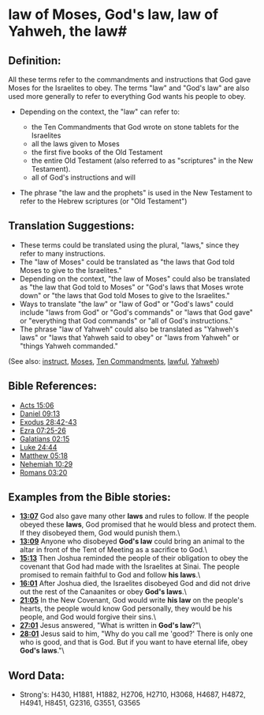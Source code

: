 # law of Moses, God's law, law of Yahweh, the law#

## Definition: ##

All these terms refer to the commandments and instructions that God gave Moses for the Israelites to obey. The terms "law" and "God's law" are also used more generally to refer to everything God wants his people to obey.

* Depending on the context, the "law" can refer to:

  * the Ten Commandments that God wrote on stone tablets for the Israelites
  * all the laws given to Moses
  * the first five books of the Old Testament
  * the entire Old Testament (also referred to as "scriptures" in the New Testament).
  * all of God's instructions and will

* The phrase "the law and the prophets" is used in the New Testament to refer to the Hebrew scriptures (or "Old Testament")

## Translation Suggestions: ##

* These terms could be translated using the plural, "laws," since they refer to many instructions.
* The "law of Moses" could be translated as "the laws that God told Moses to give to the Israelites."
* Depending on the context, "the law of Moses" could also be translated as "the law that God told to Moses" or "God's laws that Moses wrote down" or "the laws that God told Moses to give to the Israelites."
* Ways to translate "the law" or "law of God" or "God's laws" could include "laws from God" or "God's commands" or "laws that God gave" or "everything that God commands" or "all of God's instructions."
* The phrase "law of Yahweh" could also be translated as "Yahweh's laws" or "laws that Yahweh said to obey" or "laws from Yahweh" or "things Yahweh commanded."

(See also: [instruct](../other/instruct.md), [Moses](../names/moses.md), [Ten Commandments](../other/tencommandments.md), [lawful](../other/lawful.md), [Yahweh](../kt/yahweh.md))

## Bible References: ##

* [Acts 15:06](rc://en/tn/help/act/15/06)
* [Daniel 09:13](rc://en/tn/help/dan/09/13)
* [Exodus 28:42-43](rc://en/tn/help/exo/28/42)
* [Ezra 07:25-26](rc://en/tn/help/ezr/07/25)
* [Galatians 02:15](rc://en/tn/help/gal/02/15)
* [Luke 24:44](rc://en/tn/help/luk/24/44)
* [Matthew 05:18](rc://en/tn/help/mat/05/18)
* [Nehemiah 10:29](rc://en/tn/help/neh/10/29)
* [Romans 03:20](rc://en/tn/help/rom/03/20)

## Examples from the Bible stories: ##

* __[13:07](rc://en/tn/help/obs/13/07)__ God also gave many other __laws__  and rules to follow. If the people obeyed these __laws__, God promised that he would bless and protect them. If they disobeyed them, God would punish them.\\
* __[13:09](rc://en/tn/help/obs/13/09)__ Anyone who disobeyed __God's law__  could bring an animal to the altar in front of the Tent of Meeting as a sacrifice to God.\\
* __[15:13](rc://en/tn/help/obs/15/13)__ Then Joshua reminded the people of their obligation to obey the covenant that God had made with the Israelites at Sinai. The people promised to remain faithful to God and follow __his laws__.\\
* __[16:01](rc://en/tn/help/obs/16/01)__ After Joshua died, the Israelites disobeyed God and did not drive out the rest of the Canaanites or obey __God's laws__.\\
* __[21:05](rc://en/tn/help/obs/21/05)__ In the New Covenant, God would write __his law__  on the people's hearts, the people would know God personally, they would be his people, and God would forgive their sins.\\
* __[27:01](rc://en/tn/help/obs/27/01)__ Jesus answered, "What is written in __God's law__?"\\
* __[28:01](rc://en/tn/help/obs/28/01)__ Jesus said to him, "Why do you call me 'good?' There is only one who is good, and that is God. But if you want to have eternal life, obey __God's laws__."\\

## Word Data: ##

* Strong's: H430, H1881, H1882, H2706, H2710, H3068, H4687, H4872, H4941, H8451, G2316, G3551, G3565
